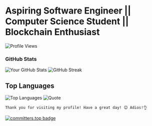 # Aspiring Software Engineer || Computer Science Student || Blockchain Enthusiast

![Profile Views](https://komarev.com/ghpvc/?username=levywanke&color=blueviolet)


### GitHub Stats

![Your GitHub Stats](https://github-readme-stats.vercel.app/api?username=levywanke&show_icons=true&theme=radical)  ![GitHub Streak](https://github-readme-streak-stats.herokuapp.com/?user=levywanke&theme=radical)


## Top Languages

![Top Languages](https://github-readme-stats.vercel.app/api/top-langs/?username=levywanke&layout=compact&theme=radical)   ![Quote](https://quotes-github-readme.vercel.app/api?type=horizontal&theme=radical)





`Thank you for visiting my profile! Have a great day! 😊 Adios!👌`

[![committers.top badge](https://user-badge.committers.top/Kenya/levywanke.svg)](https://user-badge.committers.top/Kenya/levywanke)
